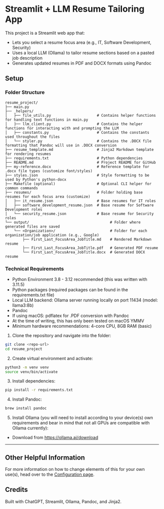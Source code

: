 # Streamlit + LLM Resume Tailoring App

This project is a Streamlit web app that:
- Lets you select a resume focus area (e.g., IT, Software Development, Security)
- Uses a local LLM (Ollama) to tailor resume sections based on a pasted job description
- Generates updated resumes in PDF and DOCX formats using Pandoc

## Setup
### Folder Structure
```
resume_project/
├── main.py 
├── _helpers/
│   ├── file_utils.py                     # Contains helper functions for handling text functions in main.py
│   ├── llm_client.py                     # Contains the helper functions for interacting with and prompting the LLM
│   ├── constants.py                      # Contains the constants used throughout the files
│   └── styler.py                         # Contains the .DOCX file formatting that Pandoc will use in .DOCX conversion
├── resume_template.md                    # Jinja2 Markdown template for rendering resumes
├── requirements.txt                      # Python dependencies
├── README.md                             # Project README for GitHub
├── my-reference.docx                     # Reference template for .docx file types (customize font/styles)
├── styles.json                           # Style formatting to be used by Python's python-docx
├── Makefile (optional)                   # Optional CLI helper for common commands
├── resumes/                              # Folder holding base resumes for each focus area (customize)
│   ├── it_resume.json                    # Base resumes for IT roles
│   ├── software_development_resume.json  # Base resume for Software Development roles
│   └── security_resume.json              # Base resume for Security roles
└── output/                                     # Folder where generated files are saved
    └── <Organization>/                         # Folder for each organization/job application (e.g., Google)
        ├── First_Last_FocusArea_JobTitle.md    # Rendered Markdown resume
        ├── First_Last_FocusArea_JobTitle.pdf   # Generated PDF resume
        └── First_Last_FocusArea_JobTitle.docx  # Generated DOCX resume
```
### Technical Requirements
- Python Environment 3.8 - 3.12 recommended (this was written with 3.11.5)
- Python packages (required packages can be found in the requirements.txt file)
- Local LLM backend: Ollama server running locally on port 11434 (model: llama3:8b)
- Pandoc
- If using macOS: pdflatex for .PDF conversion with Pandoc
- At the time of writing, this has only been tested on macOS YMMV
- *Minimum* hardware recommendations: 4-core CPU, 8GB RAM (basic)

1. Clone the repository and navigate into the folder:

```bash
git clone <repo-url>
cd resume_project
```

2. Create virtual environment and activate:
```bash
python3 -m venv venv
source venv/bin/activate
```

3. Install dependencies:
```bash
pip install -r requirements.txt
```

4. Install Pandoc:
```bash
brew install pandoc
```

5. Install Ollama (you will need to install according to your device(s) own requirements and bear in mind that not all GPUs are compatible with Ollama currently):
- Download from https://ollama.ai/download

---

## Other Helpful Information
For more information on how to change elements of this for your own use(s), head over to the [Configuration page](configuring_model.md).

## Credits
Built with ChatGPT, Streamlit, Ollama, Pandoc, and Jinja2.